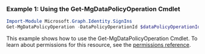 ### Example 1: Using the Get-MgDataPolicyOperation Cmdlet
```powershell
Import-Module Microsoft.Graph.Identity.SignIns
Get-MgDataPolicyOperation -DataPolicyOperationId $dataPolicyOperationId
```
This example shows how to use the Get-MgDataPolicyOperation Cmdlet.
To learn about permissions for this resource, see the [permissions reference](/graph/permissions-reference).
